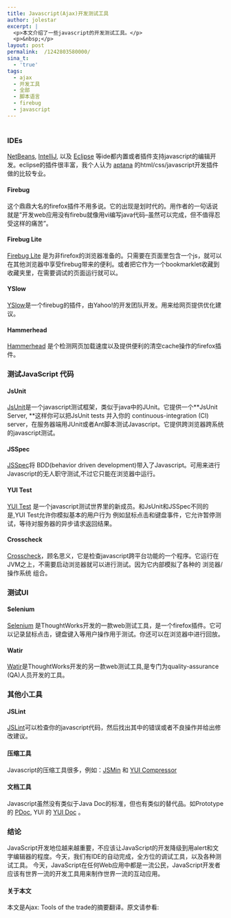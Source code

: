 ```yaml
---
title: Javascript(Ajax)开发测试工具
author: jolestar
excerpt: |
  <p>本文介绍了一些javascript的开发测试工具。</p>
  <p>&nbsp;</p>
layout: post
permalink:  /1242803580000/
sina_t:
  - 'true'
tags:
  - ajax
  - 开发工具
  - 全部
  - 脚本语言
  - firebug
  - javascript
---
```

# 

### IDEs

[NetBeans][1], [IntelliJ][2], 以及 [Eclipse][3] 等ide都内置或者插件支持javascript的编辑开发。eclipse的插件很丰富，我个人认为 [aptana][4] 的html/css/javascript开发插件做的比较专业。

 [1]: http://www.netbeans.org/kb/61/ide/javascript-editor.html
 [2]: http://www.jetbrains.com/idea/features/javascript_editor.html
 [3]: http://www.eclipseplugincentral.com/modules.php
 [4]: http://www.aptana.com

#### Firebug

这个鼎鼎大名的firefox插件不用多说。它的出现是划时代的。用作者的一句话说就是”开发web应用没有firebu就像用vi编写java代码–虽然可以完成，但不值得忍受这样的痛苦”。

#### Firebug Lite

[Firebug Lite][5] 是为非firefox的浏览器准备的。只需要在页面里包含一个js，就可以在其他浏览器中享受firebug带来的便利。或者把它作为一个bookmarklet收藏到收藏夹里，在需要调试的页面运行就可以。

 [5]: http://getfirebug.com/lite.html

#### YSlow

[YSlow][6]是一个firebug的插件，由Yahoo!的开发团队开发。用来给网页提供优化建议。

 [6]: http://developer.yahoo.com/yslow/

#### Hammerhead

[Hammerhead][7] 是个检测网页加载速度以及提供便利的清空cache操作的firefox插件。

 [7]: http://stevesouders.com/hammerhead/

### 测试JavaScript 代码

#### JsUnit

[JsUnit][8]是一个javascript测试框架，类似于java中的JUnit。它提供一个**JsUnit Server, **这样你可以把JsUnit tests 并入你的 continuous-integration (CI) server，在服务器端用JUnit或者Ant脚本测试Javascript。它提供跨浏览器跨系统的javascript测试。

 [8]: http://www.jsunit.net/

#### JSSpec

[JSSpec][9]将 BDD(behavior driven development)带入了Javascript。可用来进行Javascript的无人职守测试,不过它只能在浏览器中运行。

 [9]: http://jania.pe.kr/aw/moin.cgi/JSSpec

#### YUI Test

[YUI Test][10] 是一个javascript测试世界里的新成员。和JsUnit和JSSpec不同的是,YUI Test允许你模拟基本的用户行为 例如鼠标点击和键盘事件，它允许暂停测试，等待对服务器的异步请求返回结果。

 [10]: http://developer.yahoo.com/yui/yuitest/

#### Crosscheck

[Crosscheck][11]，顾名思义，它是检查javascript跨平台功能的一个程序。它运行在JVM之上，不需要启动浏览器就可以进行测试。因为它内部模拟了各种的 浏览器/操作系统 组合。

 [11]: http://www.thefrontside.net/crosscheck

### 测试UI

#### Selenium

[Selenium][12] 是ThoughtWorks开发的一款web测试工具，是一个firefox插件。它可以记录鼠标点击，键盘键入等用户操作用于测试。你还可以在浏览器中进行回放。

 [12]: http://seleniumhq.org/

#### Watir

[Watir][13]是ThoughtWorks开发的另一款web测试工具,是专门为quality-assurance (QA)人员开发的工具。

 [13]: http://wtr.rubyforge.org/

### 其他小工具

#### JSLint

[JSLint][14]可以检查你的javascript代码，然后找出其中的错误或者不良操作并给出修改建议。

 [14]: http://www.jslint.com/

#### 压缩工具

Javascript的压缩工具很多，例如：[JSMin][15] 和 [YUI Compressor][16]

 [15]: http://www.crockford.com/javascript/jsmin.html
 [16]: http://developer.yahoo.com/yui/compressor/

#### 文档工具

Javascript虽然没有类似于Java Doc的标准，但也有类似的替代品。如Prototype 的 [PDoc][17], YUI 的 [YUI Doc][18] 。

 [17]: http://pdoc.org/
 [18]: http://developer.yahoo.com/yui/yuidoc/

### 结论

JavaScript开发地位越来越重要，不应该让JavaScript的开发降级到用alert和文字编辑器的程度。今天，我们有IDE的自动完成，全方位的调试工具，以及各种测试工具。 今天，JavaScript在任何Web应用中都是一流公民，JavaScript开发者应该有世界一流的开发工具用来制作世界一流的互动应用。

#### 关于本文

本文是Ajax: Tools of the trade的摘要翻译。原文请参看:

